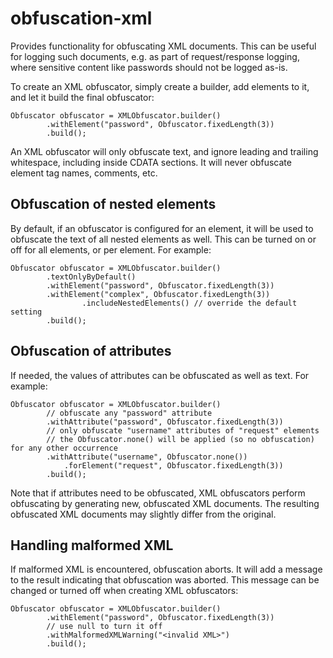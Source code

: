 # obfuscation-xml

Provides functionality for obfuscating XML documents. This can be useful for logging such documents, e.g. as part of request/response logging, where sensitive content like passwords should not be logged as-is.

To create an XML obfuscator, simply create a builder, add elements to it, and let it build the final obfuscator:

    Obfuscator obfuscator = XMLObfuscator.builder()
            .withElement("password", Obfuscator.fixedLength(3))
            .build();

An XML obfuscator will only obfuscate text, and ignore leading and trailing whitespace, including inside CDATA sections. It will never obfuscate element tag names, comments, etc.

## Obfuscation of nested elements

By default, if an obfuscator is configured for an element, it will be used to obfuscate the text of all nested elements as well. This can be turned on or off for all elements, or per element. For example:

    Obfuscator obfuscator = XMLObfuscator.builder()
            .textOnlyByDefault()
            .withElement("password", Obfuscator.fixedLength(3))
            .withElement("complex", Obfuscator.fixedLength(3))
                    .includeNestedElements() // override the default setting
            .build();

## Obfuscation of attributes

If needed, the values of attributes can be obfuscated as well as text. For example:

    Obfuscator obfuscator = XMLObfuscator.builder()
            // obfuscate any "password" attribute
            .withAttribute("password", Obfuscator.fixedLength(3))
            // only obfuscate "username" attributes of "request" elements
            // the Obfuscator.none() will be applied (so no obfuscation) for any other occurrence
            .withAttribute("username", Obfuscator.none())
                .forElement("request", Obfuscator.fixedLength(3))
            .build();

Note that if attributes need to be obfuscated, XML obfuscators perform obfuscating by generating new, obfuscated XML documents. The resulting obfuscated XML documents may slightly differ from the original.

## Handling malformed XML

If malformed XML is encountered, obfuscation aborts. It will add a message to the result indicating that obfuscation was aborted. This message can be changed or turned off when creating XML obfuscators:

    Obfuscator obfuscator = XMLObfuscator.builder()
            .withElement("password", Obfuscator.fixedLength(3))
            // use null to turn it off
            .withMalformedXMLWarning("<invalid XML>")
            .build();
